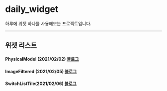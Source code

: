 # daily_widget

하루에 위젯 하나를 사용해보는 프로젝트입니다.

---

## 위젯 리스트

#### PhysicalModel (2021/02/02) [블로그](https://blog.naver.com/flutter_dart/222228353406, "네이버 블로그")

#### ImageFiltered (2021/02/05) [블로그](https://blog.naver.com/flutter_dart/222231708806, "네이버 블로그")

#### SwitchListTile(2021/02/06) [블로그](https://blog.naver.com/flutter_dart/222234329154, "네이버 블로그")
